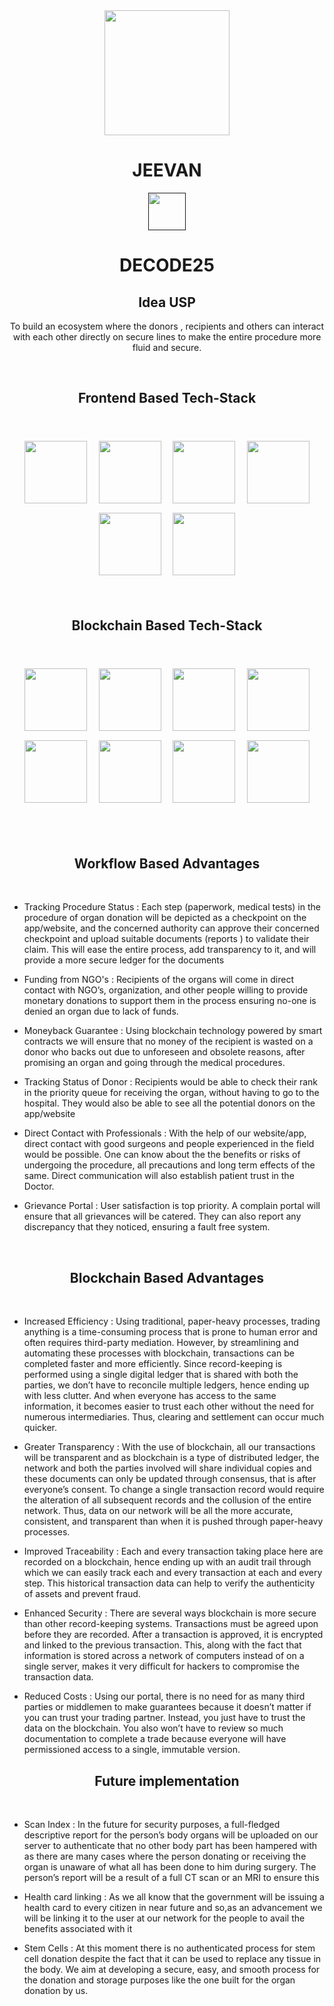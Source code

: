 <div align = "center">

<img height=200px src= "https://github.com/DECODE25/optim/blob/master/optim_logo.png">

<h1>JEEVAN</h1>

<a href=""><img src="https://github.com/aritraroy/social-icons/blob/master/youtube-icon.png?raw=true" width="60"></a>

# DECODE25

## Idea USP

To build an ecosystem where the donors , recipients and others can interact with each other directly on secure lines to make the entire procedure more fluid and secure.

 <br>

## Frontend Based Tech-Stack

<br>

<p float="left" align="middle">

<a href="https://html.com/"><img height=100px style="margin:7.5px" src= "https://www.w3.org/html/logo/downloads/HTML5_Badge_512.png"></a>
<a href="https://www.w3schools.com/css/"><img height=100px style="margin:7.5px" src= "https://cdn.iconscout.com/icon/free/png-512/css-118-569410.png"></a>
<a href="https://www.javascript.com/"><img height=100px style="margin:7.5px" src= "https://banner2.cleanpng.com/20180417/fsw/kisspng-javascript-node-js-angularjs-jquery-github-5ad5a9c7373410.5023404615239520712261.jpg"></a>
<a href="https://reactjs.org/"><img height=100px style="margin:7.5px" src= "https://cdn.worldvectorlogo.com/logos/react.svg"></a>
<a href="https://web3js.readthedocs.io/en/v1.3.0/"><img height=100px style="margin:7.5px" src= "https://i.imgur.com/GX0qzK1.jpg"></a>
<a href="https://flutter.dev/"><img height=100px style="margin:7.5px" src= "https://lh3.googleusercontent.com/proxy/ddvxdfbgcs9ylLHLB1NDpY9gnlylgca0B5oqVG5u4vhhI8k21eJjJhQYAxXuXyuiFHYkfMDfqsq1AV9mq6dyxPM-siulks7zcII7ZcH4gZEw3Uhsh88hNUlOssk"></a>

</p>

 <br>

## Blockchain Based Tech-Stack

<br>

<p float="left" align="middle">

<a href="https://ethereum.org/en/"><img height=100px style="margin:7.5px" src= "https://i.pinimg.com/originals/88/80/b5/8880b59a0d0d9eb470714426c2f371a7.png"></a>
<a href="https://docs.soliditylang.org/en/v0.7.5/"><img height=100px style="margin:7.5px" src= "https://cointral.com/wp-content/uploads/2019/11/solidity-nedir.png"></a>
<a href="https://www.trufflesuite.com/"><img height=100px style="margin:7.5px" src= "https://encrypted-tbn0.gstatic.com/images?q=tbn:ANd9GcQVRwqCmH0v3EjrjBQ5huQN_8NhV1oj4jvU9g&usqp=CAU"></a>
<a href="https://www.trufflesuite.com/drizzle"><img height=100px style="margin:7.5px" src= "https://encrypted-tbn0.gstatic.com/images?q=tbn:ANd9GcTu5Puv-KmV3_WZlzGbhJ3Jbd0u1rBI9e_gGg&usqp=CAU"></a>
<a href="https://matic.network/"><img height=100px style="margin:7.5px" src= "https://encrypted-tbn0.gstatic.com/images?q=tbn:ANd9GcRNxgSVNPxXjQ1P5crZdo9wk4FbRJodcuR4-g&usqp=CAU"></a>
<a href="https://ipfs.io/"><img height=100px style="margin:7.5px" src= "https://miro.medium.com/max/1200/1*xBysnRmAn8n17ZjPMVxfmg.png"></a>
<a href="https://infura.io/"><img height=100px style="margin:7.5px" src= "https://www.trufflesuite.com/img/tutorials/infura/infura.png"></a>
<a href="https://www.rinkeby.io/#stats"><img height=100px style="margin:7.5px" src= "https://www.devprovider.com/wp-content/uploads/2019/02/1N4Xyvmrm-6uMzJcKkU7BMw-1024x512.jpeg"></a>

</p>

 <br>

<br>

## Workflow Based Advantages

<br>
<div align = "left">

- Tracking Procedure Status : Each step (paperwork, medical tests) in the procedure of organ donation will be depicted as a checkpoint on the app/website, and the concerned authority can approve their concerned checkpoint and upload suitable documents (reports ) to validate their claim. This will ease the entire process, add transparency to it, and will provide a more secure ledger for the documents

- Funding from NGO's : Recipients of the organs will come in direct contact with NGO’s, organization, and other people willing to provide monetary donations to support them in the process ensuring no-one is denied an organ due to lack of funds.

- Moneyback Guarantee : Using blockchain technology powered by smart contracts we will ensure that no money of the recipient is wasted on a donor who backs out due to unforeseen and obsolete reasons, after promising an organ and going through the medical procedures.

- Tracking Status of Donor : Recipients would be able to check their rank in the priority queue for receiving the organ, without having to go to the hospital. They would also be able to see all the potential donors on the app/website
- Direct Contact with Professionals : With the help of our website/app, direct contact with good surgeons and people experienced in the field would be possible. One can know about the the benefits or risks of undergoing the procedure, all precautions and long term effects of the same. Direct communication will also establish patient trust in the Doctor.

- Grievance Portal : User satisfaction is top priority.
A complain portal will ensure that all grievances will be catered. They can also report any discrepancy that they noticed, ensuring a fault free system.
 </div>

 <br>

## Blockchain Based Advantages

<br>
<div align = "left">

- Increased Efficiency : Using traditional, paper-heavy processes, trading anything is a time-consuming process that is prone to human error and often requires third-party mediation. However, by streamlining and automating these processes with blockchain, transactions can be completed faster and more efficiently. Since record-keeping is performed using a single digital ledger that is shared with both the parties, we don’t have to reconcile multiple ledgers, hence ending up with less clutter. And when everyone has access to the same information, it becomes easier to trust each other without the need for numerous intermediaries. Thus, clearing and settlement can occur much quicker.

- Greater Transparency : With the use of blockchain, all our transactions will be transparent and as blockchain is a type of distributed ledger, the network and both the parties involved will share individual copies and these documents can only be updated through consensus, that is after everyone’s consent. To change a single transaction record would require the alteration of all subsequent records and the collusion of the entire network. Thus, data on our network will be all the more accurate, consistent, and transparent than when it is pushed through paper-heavy processes.

- Improved Traceability : Each and every transaction taking place here are recorded on a blockchain, hence ending up with an audit trail through which we can easily track each and every transaction at each and every step. This historical transaction data can help to verify the authenticity of assets and prevent fraud.

- Enhanced Security : There are several ways blockchain is more secure than other record-keeping systems. Transactions must be agreed upon before they are recorded. After a transaction is approved, it is encrypted and linked to the previous transaction. This, along with the fact that information is stored across a network of computers instead of on a single server, makes it very difficult for hackers to compromise the transaction data.
- Reduced Costs : Using our portal, there is no need for as many third parties or middlemen to make guarantees because it doesn’t matter if you can trust your trading partner. Instead, you just have to trust the data on the blockchain. You also won’t have to review so much documentation to complete a trade because everyone will have permissioned access to a single, immutable version.

 </div>

## Future implementation

<br>

<div align = "left">

- Scan Index : In the future for security purposes, a full-fledged descriptive report for the person’s body organs will be uploaded on our server to authenticate that no other body part has been hampered with as there are many cases where the person donating or receiving the organ is unaware of what all has been done to him during surgery. The person’s report will be a result of a full CT scan or an MRI to ensure this

- Health card linking : As we all know that the government will be issuing a health card to every citizen in near future and so,as an advancement we will be linking it to the user at our network for the people to avail the benefits associated with it

- Stem Cells : At this moment there is no authenticated process for stem cell donation despite the fact that it can be used to replace any tissue in the body. We aim at developing a secure, easy, and smooth process for the donation and storage purposes like the one built for the organ donation by us.

 </div>
